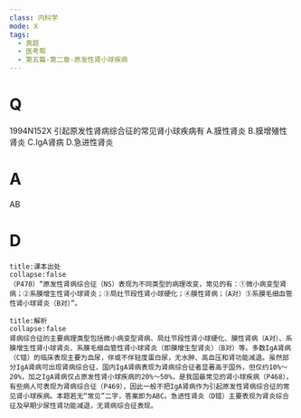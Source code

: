 ```yaml
---
class: 内科学
mode: X
tags:
  - 真题
  - 医考帮
  - 第五篇-第二章-原发性肾小球疾病
---
```


# Q
1994N152X 引起原发性肾病综合征的常见肾小球疾病有
A.膜性肾炎
B.膜增殖性肾炎
C.IgA肾病
D.急进性肾炎

# A
AB
# D
```ad-note
title:课本出处
collapse:false
（P470）“原发性肾病综合征（NS）表现为不同类型的病理改变，常见的有：①微小病变型肾病；②系膜增生性肾小球肾炎；③局灶节段性肾小球硬化；④膜性肾病；（A对）⑤系膜毛细血管性肾小球肾炎（B对）”。
```

```ad-summary
title:解析
collapse:false
肾病综合征的主要病理类型包括微小病变型肾病、局灶节段性肾小球硬化、膜性肾病（A对）、系膜增生性肾小球肾炎、系膜毛细血管性肾小球肾炎（即膜增生型肾炎）（B对）等。多数IgA肾病（C错）的临床表现主要为血尿，伴或不伴轻度蛋白尿，无水肿、高血压和肾功能减退。虽然部分IgA肾病可出现肾病综合征，国内IgA肾病表现为肾病综合征者显著高于国外，但仅约10%～20%，加之IgA肾病仅占原发性肾小球疾病的20%～50%，是我国最常见的肾小球疾病（P468），有些病人可表现为肾病综合征（P469），因此一般不把IgA肾病作为引起原发性肾病综合征的常见肾小球疾病。本题若无“常见”二字，答案即为ABC。急进性肾炎（D错）主要表现为肾炎综合征及早期少尿性肾功能减退，无肾病综合征表现。
```

